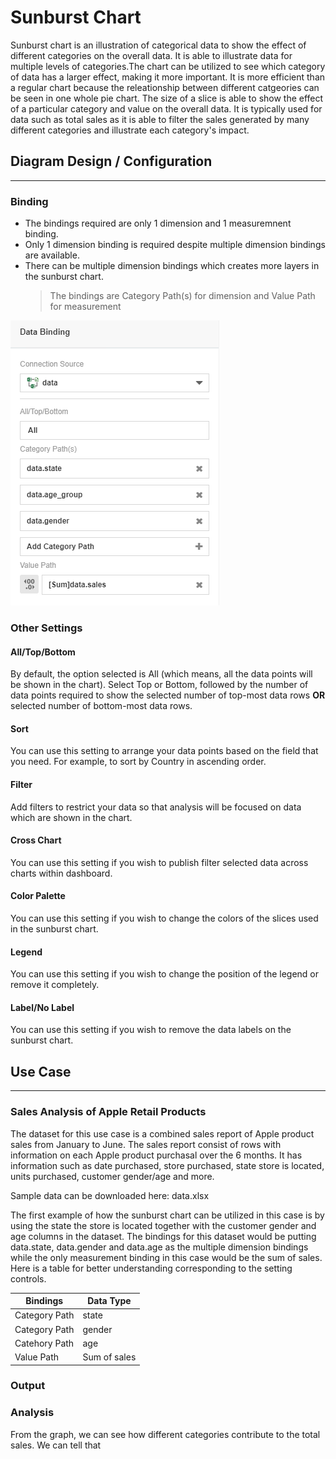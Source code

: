 # Sunburst Chart

Sunburst chart is an illustration of categorical data to show the effect of different categories on the overall data. It is able to illustrate data for multiple levels of categories.The chart can be utilized to see which category of data has a larger effect, making it more important. It is more efficient than a regular chart because the releationship between different catgeories can be seen in one whole pie chart. The size of a slice is able to show the effect of a particular category and value on the overall data. It is typically used for data such as total sales as it is able to filter the sales generated by many different categories and illustrate each category's impact.

## Diagram Design / Configuration
---
### Binding
- The bindings required are only 1 dimension and 1 measuremnent binding.  
- Only 1 dimension binding is required despite multiple dimension bindings are available.
- There can be multiple dimension bindings which creates more layers in the sunburst chart.
    >The bindings are Category Path(s) for dimension and Value Path for measurement 

![Sunburst Chart](./images/sunburst-chart/sunburst-chart-data-bind.PNG)

### Other Settings

#### All/Top/Bottom

By default, the option selected is All (which means, all the data points will be shown in the chart). Select Top or Bottom, followed by the number of data points required to show the selected number of top-most data rows **OR** selected number of bottom-most data rows.

#### Sort

You can use this setting to arrange your data points based on the field that you need. For example, to sort by Country in ascending order.

#### Filter

Add filters to restrict your data so that analysis will be focused on data which are shown in the chart.

#### Cross Chart

You can use this setting if you wish to publish filter selected data across charts within dashboard.

#### Color Palette

You can use this setting if you wish to change the colors of the slices used in the sunburst chart.

#### Legend

You can use this setting if you wish to change the position of the legend or remove it completely.

#### Label/No Label

You can use this setting if you wish to remove the data labels on the sunburst chart.

## Use Case
---

### Sales Analysis of Apple Retail Products 
The dataset for this use case is a combined sales report of Apple product sales from January to June. The sales report consist of rows with information on each Apple product purchasal over the 6 months. It has information such as date purchased, store purchased, state store is located, units purchased, customer gender/age and more. 

Sample data can be downloaded here: data.xlsx

The first example of how the sunburst chart can be utilized in this case is by using the state the store is located together with the customer gender and age columns in the dataset. The bindings for this dataset would be putting data.state, data.gender and data.age as the multiple dimension bindings while the only measurement binding in this case would be the sum of sales. Here is a table for better understanding corresponding to the setting controls.

|Bindings |Data Type|
|---|---|
|Category Path|state|
|Category Path|gender|
|Catehory Path|age|
|Value Path|Sum of sales|

### Output


### Analysis

From the graph, we can see how different categories contribute to the total sales. We can tell that 

